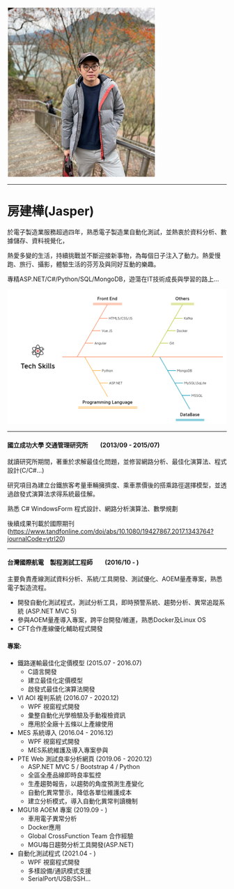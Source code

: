 
![](/img/Jasper/fangjasper.png)  


***

# **房建樺(Jasper)** 

於電子製造業服務超過四年，熟悉電子製造業自動化測試，並熱衷於資料分析、數據儲存、資料視覺化，

熱愛多變的生活，持續挑戰並不斷迎接新事物，為每個日子注入了動力。熱愛慢跑、旅行、攝影，體驗生活的芬芳及與同好互動的樂趣。

專精ASP.NET/C#/Python/SQL/MongoDB，遊蕩在IT技術成長與學習的路上...

![](/img/Jasper/tech_tree.png)  


***

#### 國立成功大學 交通管理研究所　　(2013/09 - 2015/07)

就讀研究所期間，著重於求解最佳化問題，並修習網路分析、最佳化演算法、程式設計(C/C#...)

研究項目為建立台鐵旅客考量車輛擁擠度、乘車票價後的搭乘路徑選擇模型，並透過啟發式演算法求得系統最佳解。

熟悉 C# WindowsForm 程式設計、網路分析演算法、數學規劃

後續成果刊載於國際期刊 (https://www.tandfonline.com/doi/abs/10.1080/19427867.2017.1343764?journalCode=ytrl20)

***

#### 台灣國際航電　製程測試工程師　　(2016/10 - )

主要負責產線測試資料分析、系統/工具開發、測試優化、AOEM量產專案，熟悉電子製造流程。

* 開發自動化測試程式，測試分析工具，即時預警系統、趨勢分析、異常追蹤系統 (ASP.NET MVC 5)
* 參與AOEM量產導入專案，跨平台開發/維運，熟悉Docker及Linux OS
* CFT合作產線優化輔助程式開發

#### 專案:

* 鐵路運輸最佳化定價模型 (2015.07 - 2016.07)
    - C語言開發
    - 建立最佳化定價模型
	- 啟發式最佳化演算法開發
* VI AOI 複判系統 (2016.07 - 2020.12)
    - WPF 視窗程式開發
    - 彙整自動化光學檢驗及手動複檢資訊
    - 應用於全廠十五條以上產線使用
* MES 系統導入 (2016.04 - 2016.12)
    - WPF 視窗程式開發
    - MES系統維護及導入專案參與
* PTE Web 測試良率分析網頁 (2019.06 - 2020.12)
    - ASP.NET MVC 5 / Bootstrap 4 / Python
    - 全區全產品線即時良率監控
    - 生產趨勢報告，以趨勢的角度預測生產變化
    - 自動化異常警示，降低各單位維護成本
    - 建立分析模式，導入自動化異常判讀機制
* MGU18 AOEM 專案 (2019.09 - )
    - 車用電子異常分析
    - Docker應用
    - Global CrossFunction Team 合作經驗
    - MGU每日趨勢分析工具開發(ASP.NET) 
* 自動化測試程式 (2021.04 - )
    - WPF 視窗程式開發
    - 多樣設備/通訊模式支援
    - SerialPort/USB/SSH...
